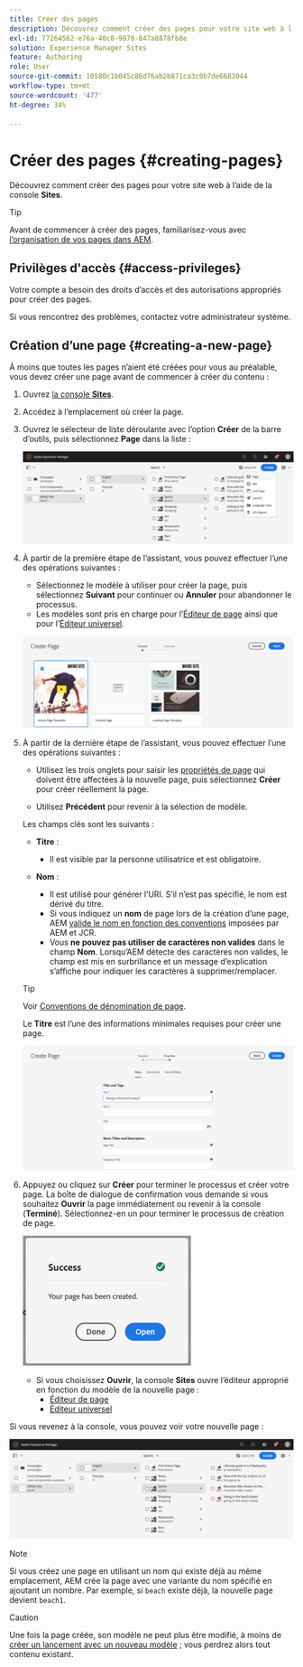 ```yaml
---
title: Créer des pages
description: Découvrez comment créer des pages pour votre site web à l’aide de la console Sites.
exl-id: 77264562-e76a-40c8-9878-847a8878fb8e
solution: Experience Manager Sites
feature: Authoring
role: User
source-git-commit: 10580c1b045c86d76ab2b871ca3c0b7de6683044
workflow-type: tm+mt
source-wordcount: '477'
ht-degree: 34%

---
```



# Créer des pages {#creating-pages}

Découvrez comment créer des pages pour votre site web à l’aide de la console **Sites**.

>[!TIP]
>
>Avant de commencer à créer des pages, familiarisez-vous avec [l’organisation de vos pages dans AEM](/help/sites-cloud/authoring/sites-console/organizing-pages.md).

## Privilèges d&#39;accès {#access-privileges}

Votre compte a besoin des droits d’accès et des autorisations appropriés pour créer des pages.

Si vous rencontrez des problèmes, contactez votre administrateur système.

## Création d’une page {#creating-a-new-page}

À moins que toutes les pages n’aient été créées pour vous au préalable, vous devez créer une page avant de commencer à créer du contenu :

1. Ouvrez [la console **Sites**](/help/sites-cloud/authoring/sites-console/introduction.md).
1. Accédez à l’emplacement où créer la page.
1. Ouvrez le sélecteur de liste déroulante avec l’option **Créer** de la barre d’outils, puis sélectionnez **Page** dans la liste :

   ![Création d’une page](/help/sites-cloud/authoring/assets/organizing-create-page.png)

1. À partir de la première étape de l’assistant, vous pouvez effectuer l’une des opérations suivantes :

   * Sélectionnez le modèle à utiliser pour créer la page, puis sélectionnez **Suivant** pour continuer ou **Annuler** pour abandonner le processus.
   * Les modèles sont pris en charge pour l’[Éditeur de page](/help/sites-cloud/authoring/page-editor/introduction.md) ainsi que pour l’[Éditeur universel](/help/sites-cloud/authoring/universal-editor/templates.md).

   ![Sélection d’un modèle pour une nouvelle page](/help/sites-cloud/authoring/assets/organizing-create-page-template.png)

1. À partir de la dernière étape de l’assistant, vous pouvez effectuer l’une des opérations suivantes :

   * Utilisez les trois onglets pour saisir les [propriétés de page](/help/sites-cloud/authoring/sites-console/page-properties.md) qui doivent être affectées à la nouvelle page, puis sélectionnez **Créer** pour créer réellement la page.

   * Utilisez **Précédent** pour revenir à la sélection de modèle.

   Les champs clés sont les suivants :

   * **Titre** :

      * Il est visible par la personne utilisatrice et est obligatoire.

   * **Nom** :

      * Il est utilisé pour générer l’URI. S’il n’est pas spécifié, le nom est dérivé du titre.
      * Si vous indiquez un **nom** de page lors de la création d’une page, AEM [valide le nom en fonction des conventions](/help/implementing/developing/introduction/naming-conventions.md) imposées par AEM et JCR.
      * Vous **ne pouvez pas utiliser de caractères non valides** dans le champ **Nom**. Lorsqu’AEM détecte des caractères non valides, le champ est mis en surbrillance et un message d’explication s’affiche pour indiquer les caractères à supprimer/remplacer.

   >[!TIP]
   >
   >Voir [Conventions de dénomination de page](#page-naming-conventions).

   Le **Titre** est l’une des informations minimales requises pour créer une page.

   ![Affichage du titre de la page](/help/sites-cloud/authoring/assets/organizing-create-page-title.png)

1. Appuyez ou cliquez sur **Créer** pour terminer le processus et créer votre page. La boîte de dialogue de confirmation vous demande si vous souhaitez **Ouvrir** la page immédiatement ou revenir à la console (**Terminé**). Sélectionnez-en un pour terminer le processus de création de page.

   ![Réussite de la création de page](/help/sites-cloud/authoring/assets/organizing-create-page-success.png)

   * Si vous choisissez **Ouvrir**, la console **Sites** ouvre l’éditeur approprié en fonction du modèle de la nouvelle page :
      * [Éditeur de page](/help/sites-cloud/authoring/page-editor/introduction.md)
      * [Éditeur universel](/help/sites-cloud/authoring/universal-editor/authoring.md)

Si vous revenez à la console, vous pouvez voir votre nouvelle page :

![Nouvelle page résultante](/help/sites-cloud/authoring/assets/organizing-create-page-result.png)

>[!NOTE]
>
>Si vous créez une page en utilisant un nom qui existe déjà au même emplacement, AEM crée la page avec une variante du nom spécifié en ajoutant un nombre. Par exemple, si `beach` existe déjà, la nouvelle page devient `beach1`.

>[!CAUTION]
>
>Une fois la page créée, son modèle ne peut plus être modifié, à moins de [créer un lancement avec un nouveau modèle](/help/sites-cloud/authoring/launches/creating.md#create-launch-with-new-template) ; vous perdrez alors tout contenu existant.
